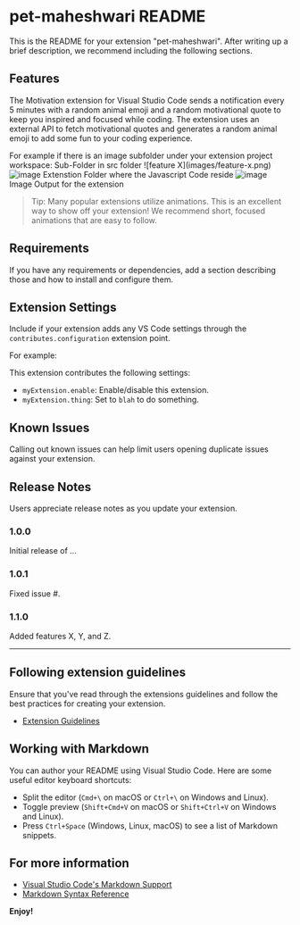 # pet-maheshwari README

This is the README for your extension "pet-maheshwari". After writing up a brief description, we recommend including the following sections.

## Features

The Motivation extension for Visual Studio Code sends a notification every 5 minutes with a random animal emoji and a random motivational quote to keep you inspired and focused while coding. The extension uses an external API to fetch motivational quotes and generates a random animal emoji to add some fun to your coding experience.

For example if there is an image subfolder under your extension project workspace:
Sub-Folder in src folder
\!\[feature X\]\(images/feature-x.png\)
![image](https://user-images.githubusercontent.com/107218672/219881173-b2d96452-f7bc-47c6-8003-6e1e46d1b4b0.png)
Extenstion Folder where the Javascript Code reside
![image](https://user-images.githubusercontent.com/107218672/219881083-5cb2af9e-28ce-4654-bdaa-19fd7d58bc88.png)
Image Output for the extension 

> Tip: Many popular extensions utilize animations. This is an excellent way to show off your extension! We recommend short, focused animations that are easy to follow.

## Requirements

If you have any requirements or dependencies, add a section describing those and how to install and configure them.

## Extension Settings

Include if your extension adds any VS Code settings through the `contributes.configuration` extension point.

For example:

This extension contributes the following settings:

* `myExtension.enable`: Enable/disable this extension.
* `myExtension.thing`: Set to `blah` to do something.

## Known Issues

Calling out known issues can help limit users opening duplicate issues against your extension.

## Release Notes

Users appreciate release notes as you update your extension.

### 1.0.0

Initial release of ...

### 1.0.1

Fixed issue #.

### 1.1.0

Added features X, Y, and Z.

---

## Following extension guidelines

Ensure that you've read through the extensions guidelines and follow the best practices for creating your extension.

* [Extension Guidelines](https://code.visualstudio.com/api/references/extension-guidelines)

## Working with Markdown

You can author your README using Visual Studio Code. Here are some useful editor keyboard shortcuts:

* Split the editor (`Cmd+\` on macOS or `Ctrl+\` on Windows and Linux).
* Toggle preview (`Shift+Cmd+V` on macOS or `Shift+Ctrl+V` on Windows and Linux).
* Press `Ctrl+Space` (Windows, Linux, macOS) to see a list of Markdown snippets.

## For more information

* [Visual Studio Code's Markdown Support](http://code.visualstudio.com/docs/languages/markdown)
* [Markdown Syntax Reference](https://help.github.com/articles/markdown-basics/)

**Enjoy!**
